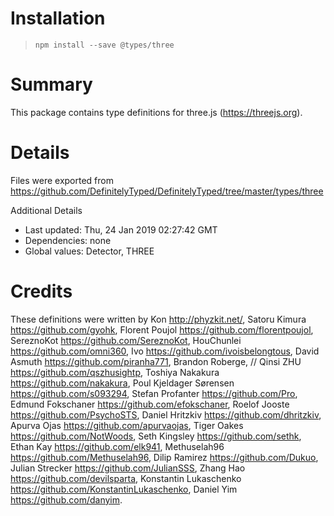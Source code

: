 # Installation
> `npm install --save @types/three`

# Summary
This package contains type definitions for three.js (https://threejs.org).

# Details
Files were exported from https://github.com/DefinitelyTyped/DefinitelyTyped/tree/master/types/three

Additional Details
 * Last updated: Thu, 24 Jan 2019 02:27:42 GMT
 * Dependencies: none
 * Global values: Detector, THREE

# Credits
These definitions were written by Kon <http://phyzkit.net/>, Satoru Kimura <https://github.com/gyohk>, Florent Poujol <https://github.com/florentpoujol>, SereznoKot <https://github.com/SereznoKot>, HouChunlei <https://github.com/omni360>, Ivo <https://github.com/ivoisbelongtous>, David Asmuth <https://github.com/piranha771>, Brandon Roberge,
//                 Qinsi ZHU <https://github.com/qszhusightp>, Toshiya Nakakura <https://github.com/nakakura>, Poul Kjeldager Sørensen <https://github.com/s093294>, Stefan Profanter <https://github.com/Pro>, Edmund Fokschaner <https://github.com/efokschaner>, Roelof Jooste <https://github.com/PsychoSTS>, Daniel Hritzkiv <https://github.com/dhritzkiv>, Apurva Ojas <https://github.com/apurvaojas>, Tiger Oakes <https://github.com/NotWoods>, Seth Kingsley <https://github.com/sethk>, Ethan Kay <https://github.com/elk941>, Methuselah96 <https://github.com/Methuselah96>, Dilip Ramirez <https://github.com/Dukuo>, Julian Strecker <https://github.com/JulianSSS>, Zhang Hao <https://github.com/devilsparta>, Konstantin Lukaschenko <https://github.com/KonstantinLukaschenko>, Daniel Yim <https://github.com/danyim>.
